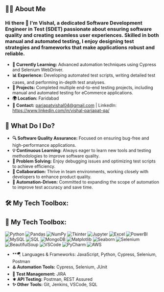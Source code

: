 ## 👩‍💻 About Me

### Hi there 👋 I'm Vishal, a dedicated Software Development Engineer in Test (SDET) passionate about ensuring software quality and creating seamless user experiences. Skilled in both manual and automated testing, I enjoy designing test strategies and frameworks that make applications robust and reliable.

- **🌱 Currently Learning:** Advanced automation techniques using Cypress and Selenium WebDriver.
- **📊 Experience:** Developing automated test scripts, writing detailed test cases, and performing in-depth test analyses.
- **💼 Projects:** Completed multiple end-to-end testing projects, including manual and automated testing for eCommerce applications.
- **🌍 Location:** Faridabad
- **📧 Contact:** parjapatvishal04@gmail.com | LinkedIn: https://www.linkedin.com/in/vishal-parjapat-qa/


## 🚀 What Do I Do?

- **🔍 Software Quality Assurance:** Focused on ensuring bug-free and high-performance applications.
- **💡 Continuous Learning:** Always eager to learn new tools and testing methodologies to improve software quality.
- **🧩 Problem Solving:** Enjoy debugging issues and optimizing test scripts to achieve efficiency.
- **🤝 Collaboration:** Thrive in team environments, working closely with developers to enhance product quality.
- **🎯 Automation-Driven:** Committed to expanding the scope of automation to improve test accuracy and save time.

## 🛠️ My Tech Toolbox:

## 🧰 My Tech Toolbox:

![Python](https://img.shields.io/badge/-Python-3776AB?logo=python&logoColor=white&style=for-the-badge)
![Pandas](https://img.shields.io/badge/-Pandas-150458?logo=pandas&logoColor=white&style=for-the-badge)
![NumPy](https://img.shields.io/badge/-NumPy-013243?logo=numpy&logoColor=white&style=for-the-badge)
![Tkinter](https://img.shields.io/badge/-Tkinter-FF6F00?style=for-the-badge)
![Jupyter](https://img.shields.io/badge/-Jupyter-F37626?logo=jupyter&logoColor=white&style=for-the-badge)
![Excel](https://img.shields.io/badge/-Excel-217346?logo=microsoft-excel&logoColor=white&style=for-the-badge)
![PowerBI](https://img.shields.io/badge/-PowerBI-F2C811?logo=powerbi&logoColor=black&style=for-the-badge)
![MySQL](https://img.shields.io/badge/-MySQL-4479A1?logo=mysql&logoColor=white&style=for-the-badge)
![SQL](https://img.shields.io/badge/-SQL-CC2927?style=for-the-badge)
![MongoDB](https://img.shields.io/badge/-MongoDB-47A248?logo=mongodb&logoColor=white&style=for-the-badge)
![Matplotlib](https://img.shields.io/badge/-Matplotlib-334A84?style=for-the-badge)
![Seaborn](https://img.shields.io/badge/-Seaborn-3776AB?style=for-the-badge)
![Selenium](https://img.shields.io/badge/-Selenium-43B02A?logo=selenium&logoColor=white&style=for-the-badge)
![BeautifulSoup](https://img.shields.io/badge/-BeautifulSoup-8B008B?style=for-the-badge)
![VSCode](https://img.shields.io/badge/-VSCode-007ACC?logo=visual-studio-code&logoColor=white&style=for-the-badge)
![PyCharm](https://img.shields.io/badge/-PyCharm-000000?logo=pycharm&logoColor=white&style=for-the-badge)
![AWS](https://img.shields.io/badge/-AWS-FF9900?logo=amazon-aws&logoColor=white&style=for-the-badge)



- **🪂 Languages & Frameworks: JavaScript, Python, Cypress, Selenium, Postman
- **♨️ Automation Tools:** Cypress, Selenium, JUnit
- **📕 Test Management:** JIRA
- **⚜️ API Testing:** Postman, REST Assured
- **✨ Other Tools:** Git, Jenkins, VSCode, SQL 



<!--
**VishalParjapat01/VishalParjapat01** is a ✨ _special_ ✨ repository because its `README.md` (this file) appears on your GitHub profile.

Here are some ideas to get you started:

- 🔭 I’m currently working on ...
- 🌱 I’m currently learning ...
- 👯 I’m looking to collaborate on ...
- 🤔 I’m looking for help with ...
- 💬 Ask me about ...
- 📫 How to reach me: ...
- 😄 Pronouns: ...
- ⚡ Fun fact: ...
-->
